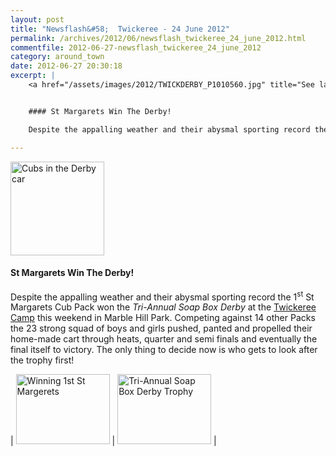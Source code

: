 ```yaml
---
layout: post
title: "Newsflash&#58;  Twickeree - 24 June 2012"
permalink: /archives/2012/06/newsflash_twickeree_24_june_2012.html
commentfile: 2012-06-27-newsflash_twickeree_24_june_2012
category: around_town
date: 2012-06-27 20:30:18
excerpt: |
    <a href="/assets/images/2012/TWICKDERBY_P1010560.jpg" title="See larger version of - Cubs in the Derby car"><img src="/assets/images/2012/TWICKDERBY_P1010560_thumb.jpg" width="150" height="150" alt="Cubs in the Derby car" class="photo right" /></a>


    #### St Margarets Win The Derby!

    Despite the appalling weather and their abysmal sporting record the 1<sup>st</sup> St Margarets Cub Pack won the _Tri-Annual Soap Box Derby_ at the <a href="https://stmargarets.london/archives/2012/06/twickeree_2012.html">Twickeree Camp</a> this weekend in Marble Hill Park. Competing against 14 other Packs the 23 strong squad of boys and girls pushed, panted and propelled their home-made cart through heats, quarter and semi finals and eventually the final itself to victory. The only thing to decide now is who gets to look after the trophy first!

---
```


<a href="/assets/images/2012/TWICKDERBY_P1010560.jpg" title="See larger version of - Cubs in the Derby car"><img src="/assets/images/2012/TWICKDERBY_P1010560_thumb.jpg" width="150" height="150" alt="Cubs in the Derby car" class="photo right" /></a>

#### St Margarets Win The Derby!

Despite the appalling weather and their abysmal sporting record the 1<sup>st</sup> St Margarets Cub Pack won the *Tri-Annual Soap Box Derby* at the [Twickeree Camp](/archives/2012/06/twickeree_2012.html) this weekend in Marble Hill Park. Competing against 14 other Packs the 23 strong squad of boys and girls pushed, panted and propelled their home-made cart through heats, quarter and semi finals and eventually the final itself to victory. The only thing to decide now is who gets to look after the trophy first!


| <a href="/assets/images/2012/TWICKDERBY_P1010564.jpg" title="See larger version of - Winning 1st St Margerets"><img src="/assets/images/2012/TWICKDERBY_P1010564_thumb.jpg" width="150" height="112" alt="Winning 1st St Margerets" class="photo right" /></a> | <a href="/assets/images/2012/TWICKDERBY_Trophy.jpg" title="See larger version of - Tri-Annual Soap Box Derby Trophy"><img src="/assets/images/2012/TWICKDERBY_Trophy_thumb.jpg" width="150" height="112" alt="Tri-Annual Soap Box Derby Trophy" class="photo right" /></a> |
